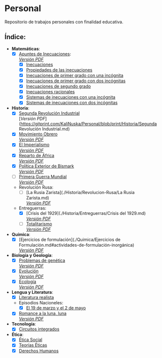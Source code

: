 # Personal
Repositorio de trabajos personales con finalidad educativa. 
## Índice:  
  * **Matemáticas**:
    - [x] [Apuntes de Inecuaciones](./Matematicas/Apuntes%20de%20inecuaciones.md#apuntes-de-inecuaciones):  
    [*Versión PDF*](https://gitprint.com/KaliNuska/Personal/blob/print/Matematicas/Apuntes%20de%20inecuaciones.md)  
      - [x] [Inecuaciones](./Matematicas/Inecuaciones.md#inecuaciones)
      - [x] [Propiedades de las inecuaciones](./Matematicas/Propiedades%20de%20las%20inecuaciones.md#propiedades-de-las-inecuaciones)
      - [x] [Inecuaciones de primer grado con una incógnita](./Matematicas/Inecuaciones%20de%20primer%20grado%20con%20una%20inc%C3%B3gnita.md#resoluci%C3%B3n-de-inecuaciones-de-primer-grado)
      - [x] [Inecuaciones de primer grado con dos incógnitas](./Matematicas/Inecuaciones%20de%20primer%20grado%20con%20dos%20inc%C3%B3gnitas.md#resoluci%C3%B3n-de-ecuaciones-con-dos-inc%C3%B3gnitas)
      - [x] [Inecuaciones de segundo grado](./Matematicas/Inecuaciones%20de%20segundo%20grado.md#resoluci%C3%B3n-de-inecuaciones-de-segundo-grado)
      - [x] [Inecuaciones racionales](./Matematicas/Inecuaciones%20racionales.md#resolver-inecuaciones-racionales)
      - [x] [Sistemas de inecuaciones con una incógnita](./Matematicas/Sistemas%20de%20inecuaciones%20con%20una%20inc%C3%B3gnita.md#resoluci%C3%B3n-de-sistemas-de-inecuaciones-con-una-inc%C3%B3gnita)
      - [x] [Sistemas de inecuaciones con dos incógnitas](./Matematicas/Sistemas%20de%20inecuaciones%20con%20dos%20inc%C3%B3gnitas.md#resoluci%C3%B3n-de-sistemas-de-inecuaciones-con-dos-inc%C3%B3gnitas)  
  * **Historia**:
    - [x] [Segunda Revolución Industrial](./Historia/Segunda%20Revoluci%C3%B3n%20Industrial.md#segunda-revoluci%C3%B3n-industrial)  
    [*Versión PDF*](https://gitprint.com/KaliNuska/Personal/blob/print/Historia/Segunda Revolución Industrial.md)  
    - [x] [Movimiento Obrero](./Historia/El%20Movimiento%20Obrero.md#el-movimiento-obrero)  
    [*Versión PDF*](https://gitprint.com/KaliNuska/Personal/blob/print/Historia/El%20Movimiento%20Obrero.md)  
    - [x] [El Imperialismo](./Historia/El%20Imperialismo.md#el-imperialismo)  
    [*Versión PDF*](https://gitprint.com/KaliNuska/Personal/blob/print/Historia/El%20Imperialismo.md)  
    - [x] [Reparto de África](./Historia/El%20Reparto%20de%20%C3%81frica.md#reparto-de-%C3%81frica)  
    [*Versión PDF*](https://gitprint.com/KaliNuska/Personal/blob/print/Historia/El%20Reparto%20de%20%C3%81frica.md)
    - [x] [Política Exterior de Bismark](./Historia/Pol%C3%ADtica%20Exterior%20de%20Bismark.md#pol%C3%ADtica-exterior-de-bismark)  
    [*Versión PDF*](https://gitprint.com/KaliNuska/Personal/blob/print/Historia/Pol%C3%ADtica%20Exterior%20de%20Bismark.md)  
    - [ ] [Primera Guerra Mundial](./Historia/Primera%20Guerra%20Mundial.md#primera-guerra-mundial)  
    [*Versión PDF*]()  
    * Revolución Rusa:  
      - [ ] [La Rusia Zarista](./Historia/Revolucion-Rusa/La Rusia Zarista.md)  
      [*Versión PDF*](https://gitprint.com/KaliNuska/Personal/blob/print/Historia/Revolucion-Rusa/La%20Rusia%20Zarista.md)  
    * Entreguerras:  
      - [x] [Crisis del 1929](./Historia/Entreguerras/Crisis del 1929.md)  
      [*Versión PDF*](https://gitprint.com/KaliNuska/Personal/blob/print/Historia/Entreguerras/Crisis%20del%201929.md)  
      - [ ] [Totalitarismo](./Historia/Entreguerras/Totalitarismo.md#totalitarismo)  
      [*Versión PDF*](https://gitprint.com/KaliNuska/Personal/blob/print/Historia/Entreguerras/Totalitarismo.md)  
  * **Química**:  
    - [x] [Ejercicios de formulación](./Quimica/Ejercicios de Formulación.md#actividades-de-formulación-inorgánica)  
    [*Versión PDF*](https://gitprint.com/KaliNuska/Personal/blob/print/Quimica/Ejercicios%20de%20Formulaci%C3%B3n.md)  
  * **Biología y Geología**:
    - [x] [Problemas de genética](./Biologia-y-Geologia/Genetica/Problemas%20de%20gen%C3%A9tica.md#recopilaci%C3%B3n-de-problemas-de-gen%C3%A9tica-resueltos)  
    [*Versión PDF*](https://gitprint.com/KaliNuska/Personal/blob/print/Biologia-y-Geologia/Genetica/Problemas%20de%20gen%C3%A9tica.md)
    - [x] [Evolución](./Biologia-y-Geologia/Evolucion/Evolución.md#la-evolución-de-los-seres-vivos)  
    [*Versión PDF*](https://gitprint.com/KaliNuska/Personal/blob/print/Biologia-y-Geologia/Evolucion/Evoluci%C3%B3n.md)  
    - [x] [Ecología](./Biologia-y-Geologia/Ecologia/Ecología.md#ecología)  
    [*Versión PDF*](https://gitprint.com/KaliNuska/Personal/blob/print/Biologia-y-Geologia/Ecologia/Ecolog%C3%ADa.md)  
  * **Lengua y Literatura**:
    - [x] [Literatura realista](./Lengua/Esquema%20-%20Literatura%20Realista.md#la-literatura-realista)
    * Episodios Nacioneles:
      - [x] [El 19 de marzo y el 2 de mayo](./Lengua/Esquema%2C%20resumen%20y%20comentario%20de%20El%2019%20de%20marzo%20y%20el%202%20de%20mayo.md#esquema-resumen-y-comentario-de-el-19-de-marzo-y-el-2-de-mayo)  
    - [x] [Romance a la luna, luna](https://github.com/KaliNuska/Personal/blob/master/Lengua/Romance%20a%20la%20Luna%2C%20Luna.md#romance-a-la-luna-luna)  
    [*Versión PDF*](https://gitprint.com/KaliNuska/Personal/blob/master/Lengua/Romance%20a%20la%20Luna%2C%20Luna.md)  
  * **Tecnología**:
    - [x] [Circuitos integrados](./Tecnologia/Integrated%20Circuits%2074%20equivalence%20to%2040%20series.md#integrated-digital-circuits-tll-equivalence-74-series-to-40)  
  * **Ética**:
    - [x] [Ética Social](./Etica/%C3%89tica%20Social.md#%C3%89tica-social)  
    - [x] [Teorías Éticas](./Etica/Teor%C3%ADas%20%C3%A9ticas.md#teor%C3%ADas-%C3%A9ticas)  
    - [x] [Derechos Humanos](./Etica/Derechos%20Humanos.md#derechos-humanos)  
